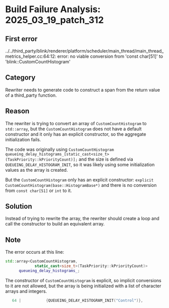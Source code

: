 # Build Failure Analysis: 2025_03_19_patch_312

## First error

../../third_party/blink/renderer/platform/scheduler/main_thread/main_thread_metrics_helper.cc:64:12: error: no viable conversion from 'const char[51]' to 'blink::CustomCountHistogram'

## Category
Rewriter needs to generate code to construct a span from the return value of a third_party function.

## Reason
The rewriter is trying to convert an array of `CustomCountHistogram` to `std::array`, but the `CustomCountHistogram` does not have a default constructor and it only has an explicit constructor, so the aggregate initialization fails.

The code was originally using `CustomCountHistogram queueing_delay_histograms_[static_cast<size_t>(TaskPriority::kPriorityCount)];`
and the size is defined via `QUEUEING_DELAY_HISTOGRAM_INIT`, so it was likely using some initialization values as the array is created.

But the `CustomCountHistogram` only has an explicit constructor: `explicit CustomCountHistogram(base::HistogramBase*)` and there is no conversion from `const char[51]` or `int` to it.

## Solution
Instead of trying to rewrite the array, the rewriter should create a loop and call the constructor to build an equivalent array.

## Note
The error occurs at this line:
```c++
std::array<CustomCountHistogram,
             static_cast<size_t>(TaskPriority::kPriorityCount)>
      queueing_delay_histograms_;
```

The constructor of `CustomCountHistogram` is explicit, so implicit conversions to it are not allowed, but the array is being initialized with a list of character arrays and integers.
```c++
   64 |           {QUEUEING_DELAY_HISTOGRAM_INIT("Control")},